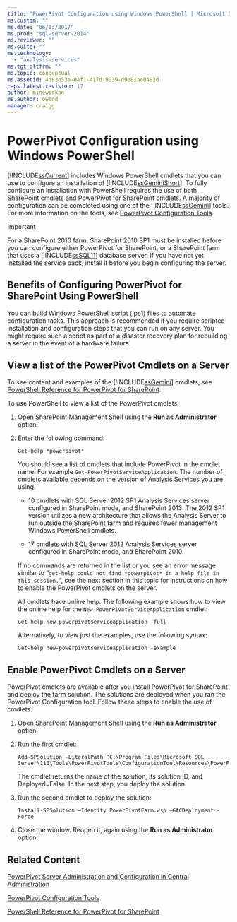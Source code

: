 ```yaml
---
title: "PowerPivot Configuration using Windows PowerShell | Microsoft Docs"
ms.custom: ""
ms.date: "06/13/2017"
ms.prod: "sql-server-2014"
ms.reviewer: ""
ms.suite: ""
ms.technology: 
  - "analysis-services"
ms.tgt_pltfrm: ""
ms.topic: conceptual
ms.assetid: 4d83e53e-04f1-417d-9039-d9e81ae0483d
caps.latest.revision: 17
author: minewiskan
ms.author: owend
manager: craigg
---
```

# PowerPivot Configuration using Windows PowerShell
  [!INCLUDE[ssCurrent](../../includes/sscurrent-md.md)] includes Windows PowerShell cmdlets that you can use to configure an installation of [!INCLUDE[ssGeminiShort](../../includes/ssgeminishort-md.md)]. To fully configure an installation with PowerShell requires the use of both SharePoint cmdlets and PowerPivot for SharePoint cmdlets. A majority of configuration can be completed using one of the [!INCLUDE[ssGemini](../../includes/ssgemini-md.md)] tools. For more information on the tools, see [PowerPivot Configuration Tools](power-pivot-configuration-tools.md).  
  
> [!IMPORTANT]  
>  For a SharePoint 2010 farm, SharePoint 2010 SP1 must be installed before you can configure either PowerPivot for SharePoint, or a SharePoint farm that uses a [!INCLUDE[ssSQL11](../../includes/sssql11-md.md)] database server. If you have not yet installed the service pack, install it before you begin configuring the server.  
  
## Benefits of Configuring PowerPivot for SharePoint Using PowerShell  
 You can build Windows PowerShell script (.ps1) files to automate configuration tasks. This approach is recommended if you require scripted installation and configuration steps that you can run on any server. You might require such a script as part of a disaster recovery plan for rebuilding a server in the event of a hardware failure.  
  
## View a list of the PowerPivot Cmdlets on a Server  
 To see content and examples of the [!INCLUDE[ssGemini](../../includes/ssgemini-md.md)] cmdlets, see [PowerShell Reference for PowerPivot for SharePoint](/sql/analysis-services/powershell/powershell-reference-for-power-pivot-for-sharepoint).  
  
 To use PowerShell to view a list of the PowerPivot cmdlets:  
  
1.  Open SharePoint Management Shell using the **Run as Administrator** option.  
  
2.  Enter the following command:  
  
    ```  
    Get-help *powerpivot*  
    ```  
  
     You should see a list of cmdlets that include PowerPivot in the cmdlet name. For example `Get-PowerPivotServiceApplication`. The number of cmdlets available depends on the version of Analysis Services you are using.  
  
    -   10 cmdlets with SQL Server 2012 SP1 Analysis Services server configured in SharePoint mode, and SharePoint 2013. The 2012 SP1 version utilizes a new architecture that allows the Analysis Server to run outside the SharePoint farm and requires fewer management Windows PowerShell cmdlets.  
  
    -   17 cmdlets with SQL Server 2012 Analysis Services server configured in SharePoint mode, and SharePoint 2010.  
  
     If no commands are returned in the list or you see an error message similar to “`get-help could not find *powerpivot* in a help file in this session.`“, see the next section in this topic for instructions on how to enable the PowerPivot cmdlets on the server.  
  
     All cmdlets have online help. The following example shows how to view the online help for the `New-PowerPivotServiceApplication` cmdlet:  
  
    ```  
    Get-help new-powerpivotserviceapplication -full  
    ```  
  
     Alternatively, to view just the examples, use the following syntax:  
  
    ```  
    Get-help new-powerpivotserviceapplication -example  
    ```  
  
## Enable PowerPivot Cmdlets on a Server  
 PowerPivot cmdlets are available after you install PowerPivot for SharePoint and deploy the farm solution. The solutions are deployed when you ran the PowerPivot Configuration tool. Follow these steps to enable the use of cmdlets:  
  
1.  Open SharePoint Management Shell using the **Run as Administrator** option.  
  
2.  Run the first cmdlet:  
  
    ```  
    Add-SPSolution –LiteralPath “C:\Program Files\Microsoft SQL Server\110\Tools\PowerPivotTools\ConfigurationTool\Resources\PowerPivotFarm.wsp”  
    ```  
  
     The cmdlet returns the name of the solution, its solution ID, and Deployed=False. In the next step, you deploy the solution.  
  
3.  Run the second cmdlet to deploy the solution:  
  
    ```  
    Install-SPSolution –Identity PowerPivotFarm.wsp –GACDeployment -Force  
    ```  
  
4.  Close the window. Reopen it, again using the **Run as Administrator** option.  
  
## Related Content  
 [PowerPivot Server Administration and Configuration in Central Administration](power-pivot-server-administration-and-configuration-in-central-administration.md)  
  
 [PowerPivot Configuration Tools](power-pivot-configuration-tools.md)  
  
 [PowerShell Reference for PowerPivot for SharePoint](/sql/analysis-services/powershell/powershell-reference-for-power-pivot-for-sharepoint)  
  
  

